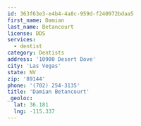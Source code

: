 ```yaml
---
id: 363f63e3-e4b4-4a8c-959d-f240972bdaa5
first_name: Damian
last_name: Betancourt
license: DDS
services:
  - dentist
category: Dentists
address: '10900 Desert Dove'
city: 'Las Vegas'
state: NV
zip: '89144'
phone: '(702) 254-3135'
title: 'Damian Betancourt'
_geoloc:
  lat: 36.181
  lng: -115.337
---
```

